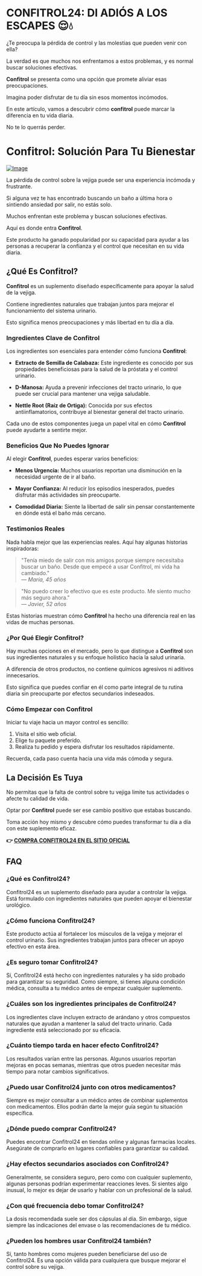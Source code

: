 # CONFITROL24: DI ADIÓS A LOS ESCAPES 😌💧

¿Te preocupa la pérdida de control y las molestias que pueden venir con ella? 

La verdad es que muchos nos enfrentamos a estos problemas, y es normal buscar soluciones efectivas. 

**Confitrol** se presenta como una opción que promete aliviar esas preocupaciones. 

Imagina poder disfrutar de tu día sin esos momentos incómodos. 

En este artículo, vamos a descubrir cómo **confitrol** puede marcar la diferencia en tu vida diaria. 

No te lo querrás perder.

# Confitrol: Solución Para Tu Bienestar

[![Image](https://www2.sellhealth.com/233/confitrol24-4-2.jpg)](https://gchaffi.com/jkOghn1n)

La pérdida de control sobre la vejiga puede ser una experiencia incómoda y frustrante. 

Si alguna vez te has encontrado buscando un baño a última hora o sintiendo ansiedad por salir, no estás solo.

Muchos enfrentan este problema y buscan soluciones efectivas.

Aquí es donde entra **Confitrol**. 

Este producto ha ganado popularidad por su capacidad para ayudar a las personas a recuperar la confianza y el control que necesitan en su vida diaria.

## ¿Qué Es Confitrol?

**Confitrol** es un suplemento diseñado específicamente para apoyar la salud de la vejiga. 

Contiene ingredientes naturales que trabajan juntos para mejorar el funcionamiento del sistema urinario.

Esto significa menos preocupaciones y más libertad en tu día a día.

### Ingredientes Clave de Confitrol

Los ingredientes son esenciales para entender cómo funciona **Confitrol**:

- **Extracto de Semilla de Calabaza:** Este ingrediente es conocido por sus propiedades beneficiosas para la salud de la próstata y el control urinario.
  
- **D-Manosa:** Ayuda a prevenir infecciones del tracto urinario, lo que puede ser crucial para mantener una vejiga saludable.
  
- **Nettle Root (Raíz de Ortiga):** Conocida por sus efectos antiinflamatorios, contribuye al bienestar general del tracto urinario.

Cada uno de estos componentes juega un papel vital en cómo **Confitrol** puede ayudarte a sentirte mejor.

### Beneficios Que No Puedes Ignorar

Al elegir **Confitrol**, puedes esperar varios beneficios:

- **Menos Urgencia:** Muchos usuarios reportan una disminución en la necesidad urgente de ir al baño.
  
- **Mayor Confianza:** Al reducir los episodios inesperados, puedes disfrutar más actividades sin preocuparte.

- **Comodidad Diaria:** Siente la libertad de salir sin pensar constantemente en dónde está el baño más cercano.

### Testimonios Reales

Nada habla mejor que las experiencias reales. Aquí hay algunas historias inspiradoras:

> "Tenía miedo de salir con mis amigos porque siempre necesitaba buscar un baño. Desde que empecé a usar Confitrol, mi vida ha cambiado."  
> — *María, 45 años*

> "No puedo creer lo efectivo que es este producto. Me siento mucho más seguro ahora."  
> — *Javier, 52 años*

Estas historias muestran cómo **Confitrol** ha hecho una diferencia real en las vidas de muchas personas. 

### ¿Por Qué Elegir Confitrol?

Hay muchas opciones en el mercado, pero lo que distingue a **Confitrol** son sus ingredientes naturales y su enfoque holístico hacia la salud urinaria. 

A diferencia de otros productos, no contiene químicos agresivos ni aditivos innecesarios.

Esto significa que puedes confiar en él como parte integral de tu rutina diaria sin preocuparte por efectos secundarios indeseados.

### Cómo Empezar con Confitrol

Iniciar tu viaje hacia un mayor control es sencillo:

1. Visita el sitio web oficial.
2. Elige tu paquete preferido.
3. Realiza tu pedido y espera disfrutar los resultados rápidamente.

Recuerda, cada paso cuenta hacia una vida más cómoda y segura.

## La Decisión Es Tuya

No permitas que la falta de control sobre tu vejiga limite tus actividades o afecte tu calidad de vida. 

Optar por **Confitrol** puede ser ese cambio positivo que estabas buscando.

Toma acción hoy mismo y descubre cómo puedes transformar tu día a día con este suplemento eficaz.



**👉 [COMPRA CONFITROL24 EN EL SITIO OFICIAL](https://gchaffi.com/jkOghn1n)**

## FAQ

### ¿Qué es Confitrol24?
Confitrol24 es un suplemento diseñado para ayudar a controlar la vejiga. Está formulado con ingredientes naturales que pueden apoyar el bienestar urológico.

### ¿Cómo funciona Confitrol24?
Este producto actúa al fortalecer los músculos de la vejiga y mejorar el control urinario. Sus ingredientes trabajan juntos para ofrecer un apoyo efectivo en esta área.

### ¿Es seguro tomar Confitrol24?
Sí, Confitrol24 está hecho con ingredientes naturales y ha sido probado para garantizar su seguridad. Como siempre, si tienes alguna condición médica, consulta a tu médico antes de empezar cualquier suplemento.

### ¿Cuáles son los ingredientes principales de Confitrol24?
Los ingredientes clave incluyen extracto de arándano y otros compuestos naturales que ayudan a mantener la salud del tracto urinario. Cada ingrediente está seleccionado por su eficacia.

### ¿Cuánto tiempo tarda en hacer efecto Confitrol24?
Los resultados varían entre las personas. Algunos usuarios reportan mejoras en pocas semanas, mientras que otros pueden necesitar más tiempo para notar cambios significativos.

### ¿Puedo usar Confitrol24 junto con otros medicamentos?
Siempre es mejor consultar a un médico antes de combinar suplementos con medicamentos. Ellos podrán darte la mejor guía según tu situación específica.

### ¿Dónde puedo comprar Confitrol24?
Puedes encontrar Confitrol24 en tiendas online y algunas farmacias locales. Asegúrate de comprarlo en lugares confiables para garantizar su calidad.

### ¿Hay efectos secundarios asociados con Confitrol24?
Generalmente, se considera seguro, pero como con cualquier suplemento, algunas personas podrían experimentar reacciones leves. Si sientes algo inusual, lo mejor es dejar de usarlo y hablar con un profesional de la salud.

### ¿Con qué frecuencia debo tomar Confitrol24?
La dosis recomendada suele ser dos cápsulas al día. Sin embargo, sigue siempre las indicaciones del envase o las recomendaciones de tu médico.

### ¿Pueden los hombres usar Confitrol24 también?
Sí, tanto hombres como mujeres pueden beneficiarse del uso de Confitrol24. Es una opción válida para cualquiera que busque mejorar el control sobre su vejiga.